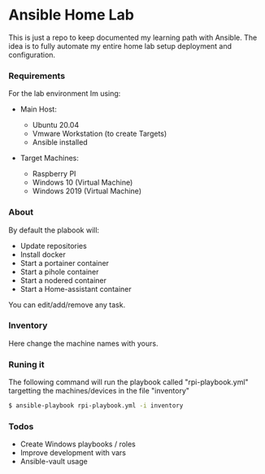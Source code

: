 # Ansible Home Lab

This is just a repo to keep documented my learning path with Ansible.
The idea is to fully automate my entire home lab setup deployment and configuration.

### Requirements

For the lab environment Im using:

 * Main Host: 
    - Ubuntu 20.04
    - Vmware Workstation (to create Targets)
    - Ansible installed

 * Target Machines:
    - Raspberry PI
    - Windows 10 (Virtual Machine)
    - Windows 2019 (Virtual Machine)

### About

By default the plabook will:
 
 - Update repositories
 - Install docker
 - Start a portainer container
 - Start a  pihole container
 - Start a nodered container
 - Start a Home-assistant container

You can edit/add/remove any task. 

### Inventory

Here change the machine names with yours. 

### Runing it

The following command will run the playbook called "rpi-playbook.yml" targetting the machines/devices in the file "inventory"

```sh
$ ansible-playbook rpi-playbook.yml -i inventory
```

### Todos

 - Create Windows playbooks / roles
 - Improve development with vars
 - Ansible-vault usage